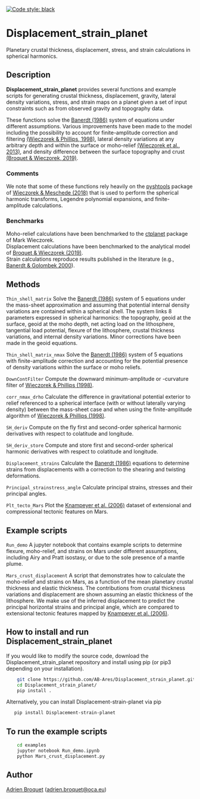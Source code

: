 [![Code style: black](https://img.shields.io/badge/code%20style-black-000000.svg)](https://github.com/psf/black)

# Displacement_strain_planet

Planetary crustal thickness, displacement, stress, and strain calculations in spherical harmonics.

## Description

**Displacement_strain_planet** provides several functions and example scripts for generating crustal thickness, displacement, gravity, lateral density variations, stress, and strain maps on a planet given a set of input constraints such as from observed gravity and topography data.

These functions solve the [Banerdt (1986)](https://agupubs.onlinelibrary.wiley.com/doi/abs/10.1029/JB091iB01p00403) system of equations under different assumptions. Various improvements have been made to the model including the possibility to account for finite-amplitude correction and filtering [(Wieczorek & Phillips, 1998)](https://agupubs.onlinelibrary.wiley.com/doi/abs/10.1029/97JE03136), lateral density variations at any arbitrary depth and within the surface or moho-relief [(Wieczorek et al., 2013)](https://science.sciencemag.org/content/early/2012/12/04/science.1231530?versioned=true), and density difference between the surface topography and crust [(Broquet & Wieczorek, 2019)](https://agupubs.onlinelibrary.wiley.com/doi/abs/10.1029/2019JE005959). 

### Comments
We note that some of these functions rely heavily on the [pyshtools](https://shtools.github.io/SHTOOLS/) package of [Wieczorek & Meschede (2018)](https://agupubs.onlinelibrary.wiley.com/doi/full/10.1029/2018GC007529) that is used to perform the spherical harmonic transforms, Legendre polynomial expansions, and finite-amplitude calculations.

### Benchmarks
Moho-relief calculations have been benchmarked to the [ctplanet](https://github.com/MarkWieczorek/ctplanet) package of Mark Wieczorek.  
Displacement calculations have been benchmarked to the analytical model of [Broquet & Wieczorek (2019)](https://agupubs.onlinelibrary.wiley.com/doi/abs/10.1029/2019JE005959).  
Strain calculations reproduce results published in the literature (e.g., [Banerdt & Golombek 2000](https://www.lpi.usra.edu/meetings/lpsc2000/pdf/2038.pdf)). 

## Methods
`Thin_shell_matrix` Solve the [Banerdt (1986)](https://agupubs.onlinelibrary.wiley.com/doi/abs/10.1029/JB091iB01p00403) system of 5 equations under the mass-sheet approximation and assuming that potential internal density variations are contained within a spherical shell. The system links 8 parameters expressed in spherical harmonics: the topography, geoid at the surface, geoid at the moho depth, net acting load on the lithosphere, tangential load potential, flexure of the lithosphere, crustal thickness variations, and internal density variations. Minor corrections have been made in the geoid equations.

`Thin_shell_matrix_nmax` Solve the [Banerdt (1986)](https://agupubs.onlinelibrary.wiley.com/doi/abs/10.1029/JB091iB01p00403) system of 5 equations with finite-amplitude correction and accounting for the potential presence of density variations within the surface or moho reliefs.

`DownContFilter` Compute the downward minimum-amplitude or -curvature filter of [Wieczorek & Phillips (1998)](https://agupubs.onlinelibrary.wiley.com/doi/abs/10.1029/97JE03136).

`corr_nmax_drho` Calculate the difference in gravitational potential exterior to relief referenced to a spherical interface (with or without laterally varying density) between the mass-sheet case and when using the finite-amplitude algorithm of [Wieczorek & Phillips (1998)](https://agupubs.onlinelibrary.wiley.com/doi/abs/10.1029/97JE03136).

`SH_deriv` Compute on the fly first and second-order spherical harmonic derivatives with respect to colatitude and longitude.

`SH_deriv_store` Compute and store first and second-order spherical harmonic derivatives with respect to colatitude and longitude.

`Displacement_strains` Calculate the [Banerdt (1986)](https://agupubs.onlinelibrary.wiley.com/doi/abs/10.1029/JB091iB01p00403) equations to determine strains from displacements with a correction to the shearing and twisting deformations.

`Principal_strainstress_angle` Calculate principal strains, stresses and their principal angles.

`Plt_tecto_Mars` Plot the [Knampeyer et al. (2006)](https://agupubs.onlinelibrary.wiley.com/doi/full/10.1029/2006JE002708) dataset of extensional and compressional tectonic features on Mars.

## Example scripts
`Run_demo` A jupyter notebook that contains example scripts to determine flexure, moho-relief, and strains on Mars under different assumptions, including Airy and Pratt isostasy, or due to the sole presence of a mantle plume.

`Mars_crust_displacement` A script that demonstrates how to calculate the moho-relief and strains on Mars, as a function of the mean planetary crustal thickness and elastic thickness. The contributions from crustal thickness variations and displacement are shown assuming an elastic thickness of the lithosphere. We make use of the inferred displacement to predict the principal horizontal strains and principal angle, which are compared to extensional tectonic features mapped by [Knampeyer et al. (2006)](https://agupubs.onlinelibrary.wiley.com/doi/full/10.1029/2006JE002708). 

## How to install and run Displacement_strain_planet
If you would like to modify the source code, download the Displacement_strain_planet repository and install using pip (or pip3 depending on your installation).
```bash
    git clone https://github.com/AB-Ares/Displacement_strain_planet.git
    cd Displacement_strain_planet/
    pip install .
```
Alternatively, you can install Displacement-strain-planet via pip
```bash
   pip install Displacement-strain-planet
```

## To run the example scripts
```bash
    cd examples
    jupyter notebook Run_demo.ipynb
    python Mars_crust_displacement.py 
```

## Author
[Adrien Broquet](https://www.oca.eu/fr/adrien-broquet) (adrien.broquet@oca.eu)
